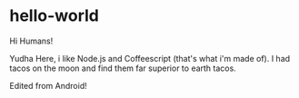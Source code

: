 # hello-world

Hi Humans!

Yudha Here, i like Node.js and Coffeescript (that's what i'm made of).
I had tacos on the moon and find them far superior to earth tacos.  

Edited from Android!